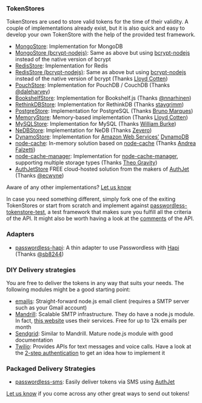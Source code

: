 ### TokenStores
TokenStores are used to store valid tokens for the time of their validity. A couple of implementations already exist, but it is also quick and easy to develop your own TokenStore with the help of the provided test framework.
* [MongoStore](https://github.com/florianheinemann/passwordless-mongostore): Implementation for MongoDB
* [MongoStore (bcrypt-nodejs)](https://www.npmjs.org/package/passwordless-mongostore-bcrypt-node): Same as above but using [bcrypt-nodejs](https://github.com/shaneGirish/bcrypt-nodejs) instead of the native version of bcrypt
* [RedisStore](https://github.com/florianheinemann/passwordless-redisstore): Implementation for Redis
* [RedisStore (bcrypt-nodejs)](https://www.npmjs.com/package/passwordless-redisstore-bcryptjs): Same as above but using [bcrypt-nodejs](https://github.com/shaneGirish/bcrypt-nodejs) instead of the native version of bcrypt (Thanks [Lloyd Cotten](https://github.com/lloydcotten))
* [PouchStore](https://github.com/daleharvey/passwordless-pouchstore): Implementation for PouchDB / CouchDB (Thanks [@daleharvey](https://twitter.com/daleharvey))
* [BookshelfStore](https://github.com/nnarhinen/passwordless-bookshelfstore): Implementation for Bookshelf.js (Thanks [@nnarhinen](https://twitter.com/nnarhinen))
* [RethinkDBStore](https://github.com/staygrimm/passwordless-rethinkdbstore): Implementation for RethinkDB (Thanks [staygrimm](https://github.com/staygrimm))
* [PostgreStore](https://github.com/Battochon/passwordless-postgrestore): Implementation for PostgreSQL (Thanks [Bruno Marques](http://marques.io))
* [MemoryStore](https://github.com/lloydcotten/passwordless-memorystore): Memory-based implementation (Thanks [Lloyd Cotten](https://github.com/lloydcotten))
* [MySQLStore](https://github.com/billstron/passwordless-mysql): Implementation for MySQL (Thanks [William Burke](https://twitter.com/billstron))
* [NeDBStore](https://github.com/zevero/passwordless-nedbstore): Implementation for NeDB (Thanks [Zevero](https://github.com/zevero))
* [DynamoStore](https://github.com/jessaustin/passwordless-dynamostore): Implementation for [Amazon Web
Services'](//aws.amazon.com/) [DynamoDB](//aws.amazon.com/dynamodb/)
* [node-cache](https://github.com/andreafalzetti/passwordless-nodecache): In-memory solution based on [node-cache](https://github.com/tcs-de/nodecache) (Thanks [Andrea Falzetti](http://falzetti.me))
* [node-cache-manager](https://github.com/theogravity/passwordless-cache-manager): Implementation for [node-cache-manager](https://github.com/BryanDonovan/node-cache-manager), supporting multiple storage types (Thanks [Theo Gravity](https://github.com/theogravity))
* [AuthJetStore](https://github.com/authjet/passwordless-authjetstore) FREE cloud-hosted solution from the makers of [AuthJet](https://authjet.com) (Thanks [@ecwyne](https://github.com/ecwyne))

Aware of any other implementations? [Let us know](https://twitter.com/thesumofall)

In case you need something different, simply fork one of the exiting TokenStores or start from scratch and implement against [passwordless-tokenstore-test](https://github.com/florianheinemann/passwordless-tokenstore-test), a test framework that makes sure you fulfill all the criteria of the API. It might also be worth having a look at the [comments](https://github.com/florianheinemann/passwordless-tokenstore/blob/master/lib/tokenstore.js) of the API.

### Adapters
* [passwordless-hapi](https://github.com/sb8244/passwordless-hapi): A thin adapter to use Passwordless with [Hapi](http://hapijs.com/) (Thanks [@sb8244](https://github.com/sb8244))

### DIY Delivery strategies
You are free to deliver the tokens in any way that suits your needs. The following modules might be a good starting point:
* [emailjs](http://emailjs.org): Straight-forward node.js email client (requires a SMTP server such as your Gmail account)
* [Mandrill](https://www.mandrill.com): Scalable SMTP infrastructure. They do have a node.js module. In fact, [this website](https://github.com/florianheinemann/www-passwordless-net/blob/master/controller/passwordless.js) uses their services. Free for up to 12k emails per month
* [Sendgrid](https://sendgrid.com/): Similar to Mandrill. Mature node.js module with good documentation
* [Twilio](http://www.twilio.com): Provides APIs for text messages and voice calls. Have a look at the [2-step authentication](/deepdive#2-step-authentication-e-g-for-sms-) to get an idea how to implement it

### Packaged Delivery Strategies
* [passwordless-sms](https://github.com/authjet/passwordless-sms): Easily deliver tokens via SMS using [AuthJet](https://authjet.com)

[Let us know](https://twitter.com/thesumofall) if you come across any other great ways to send out tokens!
